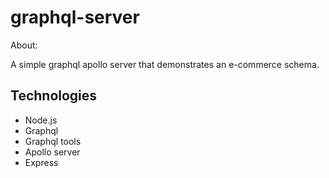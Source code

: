 # graphql-server

About: 

A simple graphql apollo server that demonstrates an e-commerce schema.

## Technologies

- Node.js
- Graphql
- Graphql tools
- Apollo server
- Express
